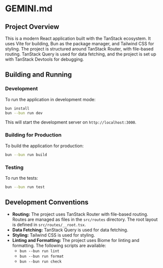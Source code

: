 # GEMINI.md

## Project Overview

This is a modern React application built with the TanStack ecosystem. It uses Vite for building, Bun as the package manager, and Tailwind CSS for styling. The project is structured around TanStack Router, with file-based routing. TanStack Query is used for data fetching, and the project is set up with TanStack Devtools for debugging.

## Building and Running

### Development

To run the application in development mode:

```bash
bun install
bun --bun run dev
```

This will start the development server on `http://localhost:3000`.

### Building for Production

To build the application for production:

```bash
bun --bun run build
```

### Testing

To run the tests:

```bash
bun --bun run test
```

## Development Conventions

*   **Routing:** The project uses TanStack Router with file-based routing. Routes are managed as files in the `src/routes` directory. The root layout is defined in `src/routes/__root.tsx`.
*   **Data Fetching:** TanStack Query is used for data fetching.
*   **Styling:** Tailwind CSS is used for styling.
*   **Linting and Formatting:** The project uses Biome for linting and formatting. The following scripts are available:
    *   `bun --bun run lint`
    *   `bun --bun run format`
    *   `bun --bun run check`
